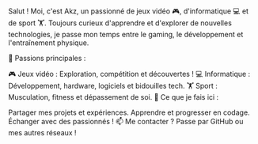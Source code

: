 Salut ! Moi, c'est Akz, un passionné de jeux vidéo 🎮, d'informatique 💻 et de sport 🏋️. Toujours curieux d'apprendre et d'explorer de nouvelles technologies, je passe mon temps entre le gaming, le développement et l'entraînement physique.

🔹 Passions principales :

🎮 Jeux vidéo : Exploration, compétition et découvertes !
💻 Informatique : Développement, hardware, logiciels et bidouilles tech.
🏋️ Sport : Musculation, fitness et dépassement de soi.
🔹 Ce que je fais ici :

Partager mes projets et expériences.
Apprendre et progresser en codage.
Échanger avec des passionnés !
📫 Me contacter ? Passe par GitHub ou mes autres réseaux !
